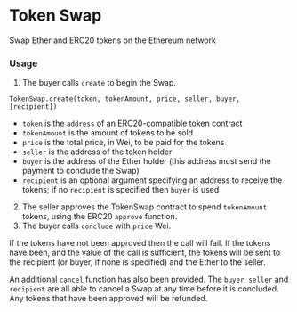 # Token Swap

Swap Ether and ERC20 tokens on the Ethereum network

### Usage

1. The buyer calls `create` to begin the Swap.

```
TokenSwap.create(token, tokenAmount, price, seller, buyer, [recipient])
```

* `token` is the `address` of an ERC20-compatible token contract
* `tokenAmount` is the amount of tokens to be sold
* `price` is the total price, in Wei, to be paid for the tokens
* `seller` is the address of the token holder
* `buyer` is the address of the Ether holder (this address must send the payment to conclude the Swap)
* `recipient` is an optional argument specifying an address to receive the tokens; if no `recipient` is specified then `buyer` is used

2. The seller approves the TokenSwap contract to spend `tokenAmount` tokens, using the ERC20 `approve` function.
3. The buyer calls `conclude` with `price` Wei.

If the tokens have not been approved then the call will fail. If the tokens have been, and the value of the call is sufficient, the tokens will be sent to the recipient (or buyer, if none is specified) and the Ether to the seller.

An additional `cancel` function has also been provided. The `buyer`, `seller` and `recipient` are all able to cancel a Swap at any time before it is concluded. Any tokens that have been approved will be refunded.
